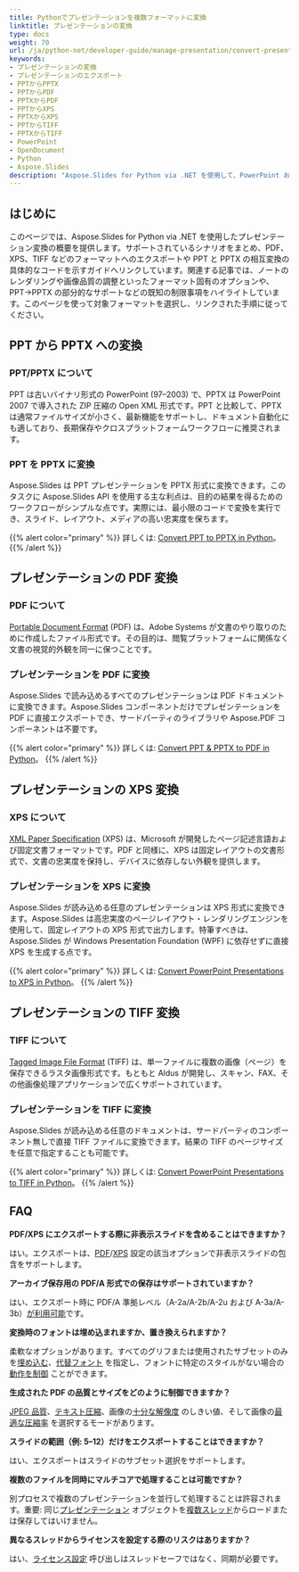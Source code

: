 ```yaml
---
title: Pythonでプレゼンテーションを複数フォーマットに変換
linktitle: プレゼンテーションの変換
type: docs
weight: 70
url: /ja/python-net/developer-guide/manage-presentation/convert-presentation/
keywords:
- プレゼンテーションの変換
- プレゼンテーションのエクスポート
- PPTからPPTX
- PPTからPDF
- PPTXからPDF
- PPTからXPS
- PPTXからXPS
- PPTからTIFF
- PPTXからTIFF
- PowerPoint
- OpenDocument
- Python
- Aspose.Slides
description: "Aspose.Slides for Python via .NET を使用して、PowerPoint および OpenDocument のプレゼンテーションを PPTX、PDF、XPS、TIFF などに変換します。シンプルで高品質な変換です。"
---
```


## **はじめに**

このページでは、Aspose.Slides for Python via .NET を使用したプレゼンテーション変換の概要を提供します。サポートされているシナリオをまとめ、PDF、XPS、TIFF などのフォーマットへのエクスポートや PPT と PPTX の相互変換の具体的なコードを示すガイドへリンクしています。関連する記事では、ノートのレンダリングや画像品質の調整といったフォーマット固有のオプションや、PPT→PPTX の部分的なサポートなどの既知の制限事項をハイライトしています。このページを使って対象フォーマットを選択し、リンクされた手順に従ってください。

## **PPT から PPTX への変換**

### **PPT/PPTX について**

PPT は古いバイナリ形式の PowerPoint (97–2003) で、PPTX は PowerPoint 2007 で導入された ZIP 圧縮の Open XML 形式です。PPT と比較して、PPTX は通常ファイルサイズが小さく、最新機能をサポートし、ドキュメント自動化にも適しており、長期保存やクロスプラットフォームワークフローに推奨されます。

### **PPT を PPTX に変換**

Aspose.Slides は PPT プレゼンテーションを PPTX 形式に変換できます。このタスクに Aspose.Slides API を使用する主な利点は、目的の結果を得るためのワークフローがシンプルな点です。実際には、最小限のコードで変換を実行でき、スライド、レイアウト、メディアの高い忠実度を保ちます。

{{% alert color="primary" %}}
詳しくは: [Convert PPT to PPTX in Python](/slides/ja/python-net/convert-ppt-to-pptx/)。
{{% /alert %}}

## **プレゼンテーションの PDF 変換**

### **PDF について**

[Portable Document Format](https://en.wikipedia.org/wiki/PDF) (PDF) は、Adobe Systems が文書のやり取りのために作成したファイル形式です。その目的は、閲覧プラットフォームに関係なく文書の視覚的外観を同一に保つことです。

### **プレゼンテーションを PDF に変換**

Aspose.Slides で読み込めるすべてのプレゼンテーションは PDF ドキュメントに変換できます。Aspose.Slides コンポーネントだけでプレゼンテーションを PDF に直接エクスポートでき、サードパーティのライブラリや Aspose.PDF コンポーネントは不要です。

{{% alert color="primary" %}}
詳しくは: [Convert PPT & PPTX to PDF in Python](/slides/ja/python-net/convert-powerpoint-to-pdf/)。
{{% /alert %}}

## **プレゼンテーションの XPS 変換**

### **XPS について**

[XML Paper Specification](https://en.wikipedia.org/wiki/Open_XML_Paper_Specification) (XPS) は、Microsoft が開発したページ記述言語および固定文書フォーマットです。PDF と同様に、XPS は固定レイアウトの文書形式で、文書の忠実度を保持し、デバイスに依存しない外観を提供します。

### **プレゼンテーションを XPS に変換**

Aspose.Slides が読み込める任意のプレゼンテーションは XPS 形式に変換できます。Aspose.Slides は高忠実度のページレイアウト・レンダリングエンジンを使用して、固定レイアウトの XPS 形式で出力します。特筆すべきは、Aspose.Slides が Windows Presentation Foundation (WPF) に依存せずに直接 XPS を生成する点です。

{{% alert color="primary" %}}
詳しくは: [Convert PowerPoint Presentations to XPS in Python](/slides/ja/python-net/convert-powerpoint-to-xps/)。
{{% /alert %}}

## **プレゼンテーションの TIFF 変換**

### **TIFF について**

[Tagged Image File Format](https://en.wikipedia.org/wiki/TIFF) (TIFF) は、単一ファイルに複数の画像（ページ）を保存できるラスタ画像形式です。もともと Aldus が開発し、スキャン、FAX、その他画像処理アプリケーションで広くサポートされています。

### **プレゼンテーションを TIFF に変換**

Aspose.Slides が読み込める任意のドキュメントは、サードパーティのコンポーネント無しで直接 TIFF ファイルに変換できます。結果の TIFF のページサイズを任意で指定することも可能です。

{{% alert color="primary" %}}
詳しくは: [Convert PowerPoint Presentations to TIFF in Python](/slides/ja/python-net/convert-powerpoint-to-tiff/)。
{{% /alert %}}

## **FAQ**

**PDF/XPS にエクスポートする際に非表示スライドを含めることはできますか？**

はい。エクスポートは、[PDF](https://reference.aspose.com/slides/python-net/aspose.slides.export/pdfoptions/show_hidden_slides/)/[XPS](https://reference.aspose.com/slides/python-net/aspose.slides.export/xpsoptions/show_hidden_slides/) 設定の該当オプションで非表示スライドの包含をサポートします。

**アーカイブ保存用の PDF/A 形式での保存はサポートされていますか？**

はい、エクスポート時に PDF/A 準拠レベル（A-2a/A-2b/A-2u および A-3a/A-3b）[が利用可能](https://reference.aspose.com/slides/python-net/aspose.slides.export/pdfcompliance/)です。

**変換時のフォントは埋め込まれますか、置き換えられますか？**

柔軟なオプションがあります。すべてのグリフまたは使用されたサブセットのみを[埋め込む](/slides/ja/python-net/embedded-font/)、[代替フォント](/slides/ja/python-net/fallback-font/) を指定し、フォントに特定のスタイルがない場合の[動作を制御](/slides/ja/python-net/font-substitution/) ことができます。

**生成された PDF の品質とサイズをどのように制御できますか？**

[JPEG 品質](https://reference.aspose.com/slides/python-net/aspose.slides.export/pdfoptions/jpeg_quality/)、[テキスト圧縮](https://reference.aspose.com/slides/python-net/aspose.slides.export/pdfoptions/text_compression/)、画像の[十分な解像度](https://reference.aspose.com/slides/python-net/aspose.slides.export/pdfoptions/sufficient_resolution/) のしきい値、そして画像の[最適な圧縮率](https://reference.aspose.com/slides/python-net/aspose.slides.export/pdfoptions/best_images_compression_ratio/) を選択するモードがあります。

**スライドの範囲（例: 5–12）だけをエクスポートすることはできますか？**

はい、エクスポートはスライドのサブセット選択をサポートします。

**複数のファイルを同時にマルチコアで処理することは可能ですか？**

別プロセスで複数のプレゼンテーションを並行して処理することは許容されます。重要: 同じ[プレゼンテーション](https://reference.aspose.com/slides/python-net/aspose.slides/presentation/) オブジェクトを[複数スレッド](/slides/ja/python-net/multithreading/)からロードまたは保存してはいけません。

**異なるスレッドからライセンスを設定する際のリスクはありますか？**

はい、[ライセンス設定](/slides/ja/python-net/licensing/) 呼び出しはスレッドセーフではなく、同期が必要です。